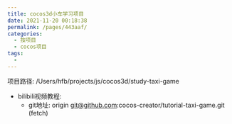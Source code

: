 ```yaml
---
title: cocos3d小车学习项目
date: 2021-11-20 00:18:38
permalink: /pages/443aaf/
categories:
  - 按项目
  - cocos项目
tags:
  - 
---
```



项目路径: /Users/hfb/projects/js/cocos3d/study-taxi-game

* bilibili视频教程:
    * git地址: origin  git@github.com:cocos-creator/tutorial-taxi-game.git (fetch)
